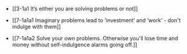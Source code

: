 - [[3-1a1 It’s either you are solving problems or not]]
- [[7-1a1a1 Imaginary problems lead to ‘investment’ and ‘work’ - don't indulge with them]]

- [[7-1a1a2 Solve your own problems. Otherwise you'll lose time and money without self-indulgence alarms going off.]]
